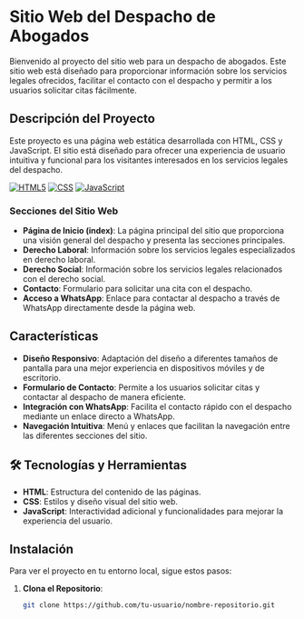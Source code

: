 # Sitio Web del Despacho de Abogados

Bienvenido al proyecto del sitio web para un despacho de abogados. Este sitio web está diseñado para proporcionar información sobre los servicios legales ofrecidos, facilitar el contacto con el despacho y permitir a los usuarios solicitar citas fácilmente.

## Descripción del Proyecto

Este proyecto es una página web estática desarrollada con HTML, CSS y JavaScript. El sitio está diseñado para ofrecer una experiencia de usuario intuitiva y funcional para los visitantes interesados en los servicios legales del despacho.

[![HTML5](https://img.shields.io/badge/HTML5-39E09B?style=for-the-badge&logo=HTML5&logoColor=white&labelColor=101010)]()
[![CSS](https://img.shields.io/badge/CSS-1877F2?style=for-the-badge&logo=CSS&logoColor=white&labelColor=101010)]()
[![JavaScript](https://img.shields.io/badge/JavaScript-F7DF1E?style=for-the-badge&logo=javascript&logoColor=white&labelColor=101010)]()

### Secciones del Sitio Web

- **Página de Inicio (index)**: La página principal del sitio que proporciona una visión general del despacho y presenta las secciones principales.
- **Derecho Laboral**: Información sobre los servicios legales especializados en derecho laboral.
- **Derecho Social**: Información sobre los servicios legales relacionados con el derecho social.
- **Contacto**: Formulario para solicitar una cita con el despacho. 
- **Acceso a WhatsApp**: Enlace para contactar al despacho a través de WhatsApp directamente desde la página web.

## Características

- **Diseño Responsivo**: Adaptación del diseño a diferentes tamaños de pantalla para una mejor experiencia en dispositivos móviles y de escritorio.
- **Formulario de Contacto**: Permite a los usuarios solicitar citas y contactar al despacho de manera eficiente.
- **Integración con WhatsApp**: Facilita el contacto rápido con el despacho mediante un enlace directo a WhatsApp.
- **Navegación Intuitiva**: Menú y enlaces que facilitan la navegación entre las diferentes secciones del sitio.

## 🛠 Tecnologías y Herramientas

- **HTML**: Estructura del contenido de las páginas.
- **CSS**: Estilos y diseño visual del sitio web.
- **JavaScript**: Interactividad adicional y funcionalidades para mejorar la experiencia del usuario.

## Instalación

Para ver el proyecto en tu entorno local, sigue estos pasos:

1. **Clona el Repositorio**:
   ```bash
   git clone https://github.com/tu-usuario/nombre-repositorio.git
